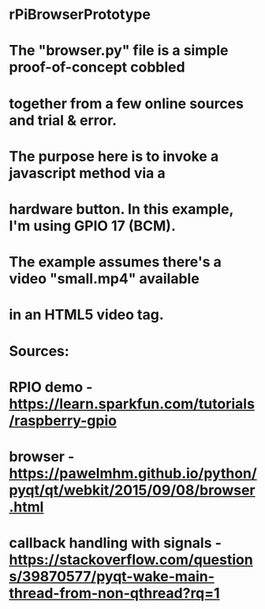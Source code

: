 # rPiBrowserPrototype

# The "browser.py" file is a simple proof-of-concept cobbled 
# together from a few online sources and trial & error.

# The purpose here is to invoke a javascript method via a
# hardware button. In this example, I'm using GPIO 17 (BCM).

# The example assumes there's a video "small.mp4" available
# in an HTML5 video tag.

# Sources:
# RPIO demo - https://learn.sparkfun.com/tutorials/raspberry-gpio
# browser - https://pawelmhm.github.io/python/pyqt/qt/webkit/2015/09/08/browser.html
# callback handling with signals - https://stackoverflow.com/questions/39870577/pyqt-wake-main-thread-from-non-qthread?rq=1
